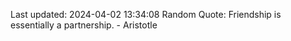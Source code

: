 Last updated: 2024-04-02 13:34:08
Random Quote: Friendship is essentially a partnership. - Aristotle